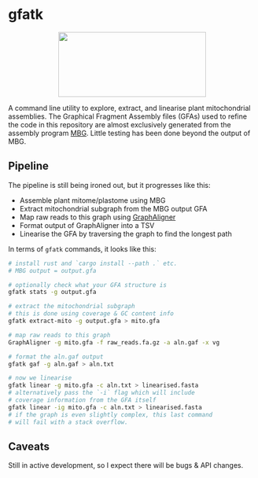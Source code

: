 # gfatk

<p align="center">
    <img width="300" height="132" src="https://www.darwintreeoflife.org/wp-content/themes/dtol/dist/assets/gfx/dtol-logo-round.png">
</p>

A command line utility to explore, extract, and linearise plant mitochondrial assemblies. The Graphical Fragment Assembly files (GFAs) used to refine the code in this repository are almost exclusively generated from the assembly program <a href="https://github.com/maickrau/MBG">MBG</a>. Little testing has been done beyond the output of MBG.

## Pipeline

The pipeline is still being ironed out, but it progresses like this:

- Assemble plant mitome/plastome using MBG
- Extract mitochondrial subgraph from the MBG output GFA
- Map raw reads to this graph using <a href="https://github.com/maickrau/GraphAligner">GraphAligner</a>
- Format output of GraphAligner into a TSV
- Linearise the GFA by traversing the graph to find the longest path

In terms of `gfatk` commands, it looks like this:

```bash
# install rust and `cargo install --path .` etc.
# MBG output = output.gfa

# optionally check what your GFA structure is
gfatk stats -g output.gfa

# extract the mitochondrial subgraph
# this is done using coverage & GC content info
gfatk extract-mito -g output.gfa > mito.gfa

# map raw reads to this graph
GraphAligner -g mito.gfa -f raw_reads.fa.gz -a aln.gaf -x vg

# format the aln.gaf output
gfatk gaf -g aln.gaf > aln.txt

# now we linearise
gfatk linear -g mito.gfa -c aln.txt > linearised.fasta
# alternatively pass the `-i` flag which will include
# coverage information from the GFA itself
gfatk linear -ig mito.gfa -c aln.txt > linearised.fasta
# if the graph is even slightly complex, this last command
# will fail with a stack overflow.
```

## Caveats

Still in active development, so I expect there will be bugs & API changes.